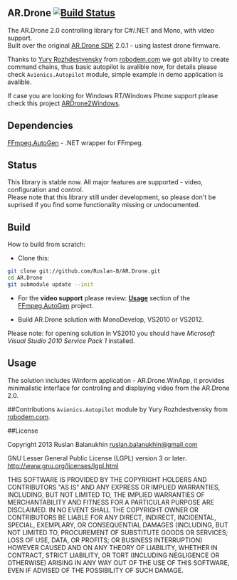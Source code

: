 ## AR.Drone [![Build Status](https://travis-ci.org/Ruslan-B/AR.Drone.png)](https://travis-ci.org/Ruslan-B/AR.Drone)

The AR.Drone 2.0 controlling library for C#/.NET and Mono, with video support.  
Built over the original [AR.Drone SDK](https://projects.ardrone.org) 2.0.1 - using lastest drone firmware.

Thanks to [Yury Rozhdestvensky](https://github.com/yur) from [robodem.com](http://robodem.com) we got ability to create command chains, 
thus basic autopilot is avalible now, for details please check ```Avionics.Autopilot``` module, 
simple example in demo application is avalible.

If case you are looking for Windows RT/Windows Phone support please check this project [ARDrone2Windows](https://github.com/ARDrone2Windows/SDK).

## Dependencies

[FFmpeg.AutoGen](https://github.com/Ruslan-B/FFmpeg.AutoGen) - .NET wrapper for FFmpeg.  

## Status

This library is stable now. All major features are supported - video, configuration and control.  
Please note that this library still under development, 
so please don't be suprised if you find some functionality missing or undocumented.  

## Build

How to build from scratch:  
- Clone this:

```bash
git clone git://github.com/Ruslan-B/AR.Drone.git   
cd AR.Drone   
git submodule update --init   
```  

- For the **video support** please review: **[Usage](https://github.com/Ruslan-B/FFmpeg.AutoGen#Usage)** section of the [FFmpeg.AutoGen](https://github.com/Ruslan-B/FFmpeg.AutoGen) project.

- Build AR.Drone solution with MonoDevelop, VS2010 or VS2012.

Please note: for opening solution in VS2010 you should have *Microsoft Visual Studio 2010 Service Pack 1* installed.

## Usage

The solution includes Winform application - AR.Drone.WinApp, it provides minimalistic interface 
for controling and displaying video from the AR.Drone 2.0.

##Contributions
```Avionics.Autopilot``` module by Yury Rozhdestvensky from [robodem.com](http://robodem.com).  

##License

Copyright 2013 Ruslan Balanukhin ruslan.balanukhin@gmail.com

GNU Lesser General Public License (LGPL) version 3 or later.  
http://www.gnu.org/licenses/lgpl.html

THIS SOFTWARE IS PROVIDED BY THE COPYRIGHT HOLDERS AND CONTRIBUTORS
"AS IS" AND ANY EXPRESS OR IMPLIED WARRANTIES, INCLUDING, BUT NOT
LIMITED TO, THE IMPLIED WARRANTIES OF MERCHANTABILITY AND FITNESS FOR
A PARTICULAR PURPOSE ARE DISCLAIMED. IN NO EVENT SHALL THE COPYRIGHT
OWNER OR CONTRIBUTORS BE LIABLE FOR ANY DIRECT, INDIRECT, INCIDENTAL,
SPECIAL, EXEMPLARY, OR CONSEQUENTIAL DAMAGES (INCLUDING, BUT NOT
LIMITED TO, PROCUREMENT OF SUBSTITUTE GOODS OR SERVICES; LOSS OF USE,
DATA, OR PROFITS; OR BUSINESS INTERRUPTION) HOWEVER CAUSED AND ON ANY
THEORY OF LIABILITY, WHETHER IN CONTRACT, STRICT LIABILITY, OR TORT
(INCLUDING NEGLIGENCE OR OTHERWISE) ARISING IN ANY WAY OUT OF THE USE
OF THIS SOFTWARE, EVEN IF ADVISED OF THE POSSIBILITY OF SUCH DAMAGE.
